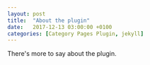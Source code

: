 ```yaml
---
layout: post
title:  "About the plugin"
date:   2017-12-13 03:00:00 +0100
categories: [Category Pages Plugin, jekyll]
---
```

There's more to say about the plugin.
